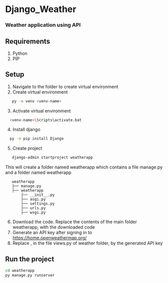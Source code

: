# Django_Weather

### Weather application using API

## Requirements
1. Python
2. PIP

## Setup 
1. Navigate to the folder to create virtual environment 
2. Create virtual environment
```sh
   py -m venv <venv-name>
```
3. Activate virtual environment
```sh
  <venv-name>\Scripts\activate.bat
```
4. Install django
```sh
  py -m pip install Django
```
5. Create project
```sh
   django-admin startproject weatherapp 
```
   This will create a folder named weatherapp which contains a file manage.py and a folder named weatherapp
```
   weatherapp
   ├── manage.py
   ├── weatherapp
       ├── __init__.py
       ├── asgi.py
       ├── settings.py
       ├── urls.py
       ├── wsgi.py
```
6. Download the code. Replace the contents of the main folder weatherapp, with the downloaded code
7. Generate an API key after signing in to https://home.openweathermap.org/
8. Replace <copy your api key here>, in the file views.py of weather folder, by the generated API key

## Run the project
```sh
cd weatherapp
py manage.py runserver
```
